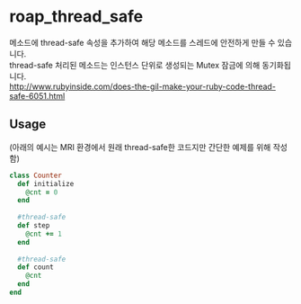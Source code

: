 roap_thread_safe
====

메소드에 thread-safe 속성을 추가하여 해당 메소드를 스레드에 안전하게 만들 수 있습니다.<br>
thread-safe 처리된 메소드는 인스턴스 단위로 생성되는 Mutex 잠금에 의해 동기화됩니다.
<br>
http://www.rubyinside.com/does-the-gil-make-your-ruby-code-thread-safe-6051.html

Usage
----
(아래의 예시는 MRI 환경에서 원래 thread-safe한 코드지만 간단한 예제를 위해 작성함)
```rb
class Counter
  def initialize
    @cnt = 0
  end
  
  #thread-safe
  def step
    @cnt += 1
  end
  
  #thread-safe
  def count
    @cnt
  end
end
```
